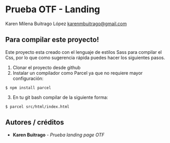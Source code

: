 # Prueba OTF - Landing

Karen Milena Buitrago López
karenmbuitrago@gmail.com

## Para compilar este proyecto!

Este proyecto esta creado con el lenguaje de estilos Sass para compilar el Css, por lo que como sugerencia rápida puedes hacer los siguientes pasos.

1. Clonar el proyecto desde github
2. Instalar un compilador como Parcel ya que no requiere mayor configuración: 
```
$ npm install parcel
```
3. En tu git bash compilar de la siguiente forma:

```
$ parcel src/html/index.html
```


## Autores / créditos
* **Karen Buitrago** - *Prueba landing page OTF*
